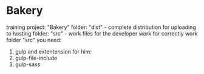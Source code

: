 # Bakery
training project: "Bakery"
folder: "dist" - complete distribution for uploading to hosting
folder: "src" - work files for the developer work
for correctly work folder "src" you need:
1) gulp
and extentension for him:
1) gulp-file-include
2) gulp-sass
